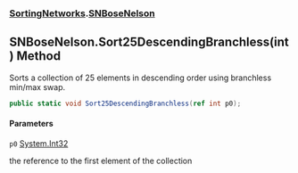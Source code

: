 ### [SortingNetworks](SortingNetworks.md 'SortingNetworks').[SNBoseNelson](SortingNetworks.SNBoseNelson.md 'SortingNetworks.SNBoseNelson')

## SNBoseNelson.Sort25DescendingBranchless(int) Method

Sorts a collection of 25 elements in descending order using branchless min/max swap.

```csharp
public static void Sort25DescendingBranchless(ref int p0);
```
#### Parameters

<a name='SortingNetworks.SNBoseNelson.Sort25DescendingBranchless(int).p0'></a>

`p0` [System.Int32](https://docs.microsoft.com/en-us/dotnet/api/System.Int32 'System.Int32')

the reference to the first element of the collection